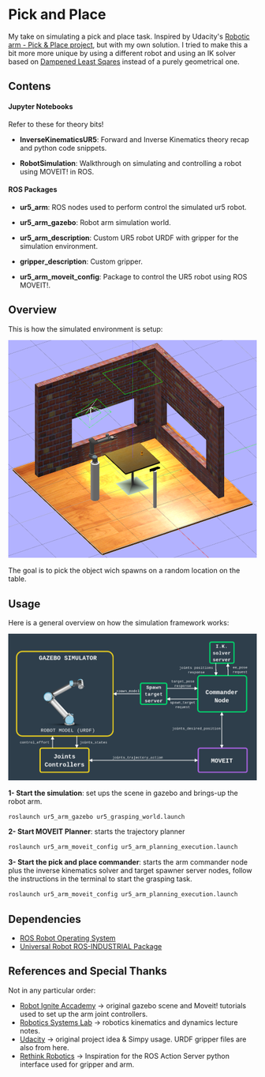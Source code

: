 # Pick and Place

My take on simulating a pick and place task.
Inspired by Udacity's [Robotic arm - Pick & Place project](https://github.com/udacity/RoboND-Kinematics-Project), but with my own solution. I tried to make this a bit more more unique by using a different robot and using an IK solver based on [Dampened Least Sqares](https://www.math.ucsd.edu/~sbuss/ResearchWeb/ikmethods/iksurvey.pdf) instead of a purely geometrical one.

## Contens

#### Jupyter Notebooks

Refer to these for theory bits!

* **InverseKinematicsUR5**: Forward and Inverse Kinematics theory recap and python code snippets.

* **RobotSimulation**: Walkthrough on simulating and controlling a robot using MOVEIT! in ROS.

#### ROS Packages

* **ur5_arm**: ROS nodes used to perform control the simulated ur5 robot.

* **ur5_arm_gazebo**: Robot arm simulation world.

* **ur5_arm_description**: Custom UR5 robot URDF with gripper for the simulation environment.

* **gripper_description**: Custom gripper.

* **ur5_arm_moveit_config**: Package to control the UR5 robot using ROS MOVEIT!.

## Overview

This is how the simulated environment is setup:

<p align="center">
     <img src="img/simulation.png" width="640">
</p>

The goal is to pick the object wich spawns on a random location on the table.

## Usage

Here is a general overview on how the simulation framework works:

<p align="center">
     <img src="img/ur5_gazebo.png" width="640">
</p>

**1- Start the simulation**: set ups the scene in gazebo and brings-up the robot arm.

```bash
roslaunch ur5_arm_gazebo ur5_grasping_world.launch 
```

**2- Start MOVEIT Planner**: starts the trajectory planner

```bash
roslaunch ur5_arm_moveit_config ur5_arm_planning_execution.launch 
```

**3- Start the pick and place commander**: starts the arm commander node plus the inverse kinematics solver and target spawner server nodes, follow the instructions in the terminal to start the grasping task.

```bash
roslaunch ur5_arm_moveit_config ur5_arm_planning_execution.launch 
```

## Dependencies

* [ROS Robot Operating System](https://http://wiki.ros.org/kinetic)
* [Universal Robot ROS-INDUSTRIAL Package](https://github.com/ros-industrial/universal_robot)

## References and Special Thanks

Not in any particular order:
* [Robot Ignite Accademy](https://www.theconstructsim.com/robotigniteacademy_learnros/ros-courses-library/) -> original gazebo scene and Moveit! tutorials used to set up the arm joint controllers.
* [Robotics Systems Lab](https://ethz.ch/content/dam/ethz/special-interest/mavt/robotics-n-intelligent-systems/rsl-dam/documents/RobotDynamics2018/RD_HS2018script.pdf) -> robotics kinematics and dynamics lecture notes.
* [Udacity](https://www.youtube.com/user/Udacity) -> original project idea & Simpy usage. URDF gripper files are also from here.
* [Rethink Robotics](https://github.com/RethinkRobotics/baxter_interface) -> Inspiration for the ROS Action Server python interface used for gripper and arm.
